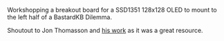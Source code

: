 Workshopping a breakout board for a SSD1351 128x128 OLED to mount to the left half of a BastardKB Dilemma.

Shoutout to Jon Thomasson and [his work](https://github.com/jonthomasson/1.5OLEDBreakout) as it was a great resource.